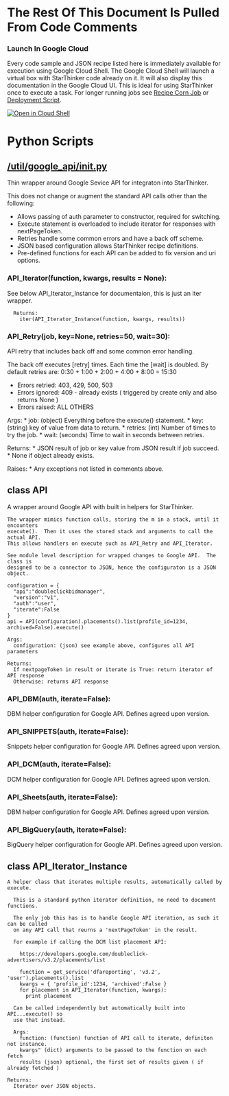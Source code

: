 # The Rest Of This Document Is Pulled From Code Comments

### Launch In Google Cloud

Every code sample and JSON recipe listed here is immediately available for execution using Google Cloud Shell.  The Google Cloud Shell will launch a virtual box with StarThinker code already on it.  It will also display this documentation in the Google Cloud UI.  This is ideal for using StarThinker once to execute a task.  For longer running jobs see [Recipe Corn Job](/cron/README.md) or [Deployment Script](/deploy/README.md).

[![Open in Cloud Shell](http://gstatic.com/cloudssh/images/open-btn.svg)](https://console.cloud.google.com/cloudshell/editor?cloudshell_git_repo=https%3A%2F%2Fgithub.com%2Fgoogle%2Fstarthinker&cloudshell_print=%2FLAUNCH_RECIPE.txt&cloudshell_tutorial=%2Futil%2Fgoogle_api%2FREADME.md)


# Python Scripts


## [/util/google_api/__init__.py](/util/google_api/__init__.py)

Thin wrapper around Google Sevice API for integraton into StarThinker.

This does not change or augment the standard API calls other than the following:

  * Allows passing of auth parameter to constructor, required for switching.
  * Execute statement is overloaded to include iterator for responses with nextPageToken. 
  * Retries handle some common errors and have a back off scheme.
  * JSON based configuration allows StarThinker recipe definitions.
  * Pre-defined functions for each API can be added to fix version and uri options.




### API_Iterator(function, kwargs, results = None):


   See below API_Iterator_Instance for documentaion, this is just an iter wrapper. 
      
      Returns:
        iter(API_Iterator_Instance(function, kwargs, results))
  


### API_Retry(job, key=None, retries=50, wait=30):


   API retry that includes back off and some common error handling.

  The back off executes [retry] times.  Each time the [wait] is doubled.
  By default retries are: 0:30 + 1:00 + 2:00 + 4:00 + 8:00 = 15:30

  * Errors retried: 403, 429, 500, 503
  * Errors ignored: 409 - already exists ( triggered by create only and also returns None )
  * Errors raised: ALL OTHERS

  Args:
    * job: (object) Everything before the execute() statement.
    * key: (string) key of value from data to return.
    * retries: (int) Number of times to try the job.
    * wait: (seconds) Time to wait in seconds between retries.

  Returns:
    * JSON result of job or key value from JSON result if job succeed.
    * None if object already exists.
       
  Raises:
    * Any exceptions not listed in comments above.

  


## class API

  A wrapper around Google API with built in helpers for StarThinker.
  
    The wrapper mimics function calls, storing the m in a stack, until it encounters
    execute().  Then it uses the stored stack and arguments to call the actual API.
    This allows handlers on execute such as API_Retry and API_Iterator.

    See module level description for wrapped changes to Google API.  The class is 
    designed to be a connector to JSON, hence the configuraton is a JSON object.

    configuration = {
      "api":"doubleclickbidmanager",
      "version":"v1",
      "auth":"user",
      "iterate":False
    }
    api = API(configuration).placements().list(profile_id=1234, archived=False).execute()

    Args:
      configuration: (json) see example above, configures all API parameters

    Returns:
      If nextpageToken in result or iterate is True: return iterator of API response
      Otherwise: returns API response
  


### API_DBM(auth, iterate=False):


  DBM helper configuration for Google API. Defines agreed upon version.
  


### API_SNIPPETS(auth, iterate=False):


  Snippets helper configuration for Google API. Defines agreed upon version.
  


### API_DCM(auth, iterate=False):


  DCM helper configuration for Google API. Defines agreed upon version.
  


### API_Sheets(auth, iterate=False):


  DBM helper configuration for Google API. Defines agreed upon version.
  


### API_BigQuery(auth, iterate=False):


  BigQuery helper configuration for Google API. Defines agreed upon version.
  


##   class API_Iterator_Instance

    A helper class that iterates multiple results, automatically called by execute.
    
      This is a standard python iterator definition, no need to document functions.

      The only job this has is to handle Google API iteration, as such it can be called
      on any API call that reurns a 'nextPageToken' in the result.
     
      For example if calling the DCM list placement API:
     
        https://developers.google.com/doubleclick-advertisers/v3.2/placements/list
    
        function = get_service('dfareporting', 'v3.2', 'user').placements().list
        kwargs = { 'profile_id':1234, 'archived':False } 
        for placement in API_Iterator(function, kwargs):
          print placement 

      Can be called independently but automatically built into API...execute() so
      use that instead.

      Args:
        function: (function) function of API call to iterate, definiton not instance.
        kwargs" (dict) arguments to be passed to the function on each fetch
        results (json) optional, the first set of results given ( if already fetched )

    Returns:
      Iterator over JSON objects.
    
